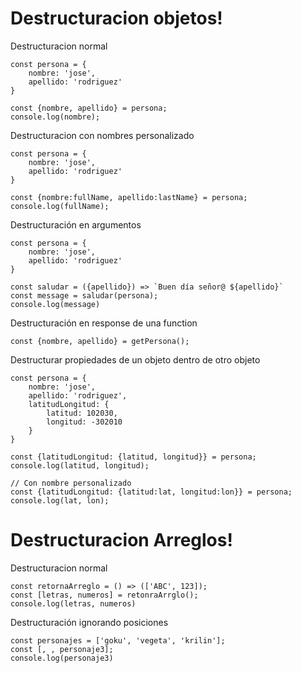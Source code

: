 # Destructuracion objetos!

Destructuracion normal
~~~
const persona = {
    nombre: 'jose',
    apellido: 'rodriguez'
}

const {nombre, apellido} = persona;
console.log(nombre);
~~~

Destructuracion con nombres personalizado
~~~
const persona = {
    nombre: 'jose',
    apellido: 'rodriguez'
}

const {nombre:fullName, apellido:lastName} = persona;
console.log(fullName);
~~~

Destructuración en argumentos
~~~
const persona = {
    nombre: 'jose',
    apellido: 'rodriguez'
}

const saludar = ({apellido}) => `Buen día señor@ ${apellido}`
const message = saludar(persona);
console.log(message)
~~~

Destructuración en response de una function
~~~
const {nombre, apellido} = getPersona();
~~~

Destructurar propiedades de un objeto dentro de otro objeto
~~~
const persona = {
    nombre: 'jose',
    apellido: 'rodriguez',
    latitudLongitud: {
        latitud: 102030,
        longitud: -302010
    }
}

const {latitudLongitud: {latitud, longitud}} = persona;
console.log(latitud, longitud);

// Con nombre personalizado
const {latitudLongitud: {latitud:lat, longitud:lon}} = persona;
console.log(lat, lon);
~~~

# Destructuracion Arreglos!

Destructuracion normal
~~~
const retornaArreglo = () => (['ABC', 123]);
const [letras, numeros] = retonraArrglo();
console.log(letras, numeros)
~~~

Destructuración ignorando posiciones
~~~
const personajes = ['goku', 'vegeta', 'krilin'];
const [, , personaje3];
console.log(personaje3)
~~~
